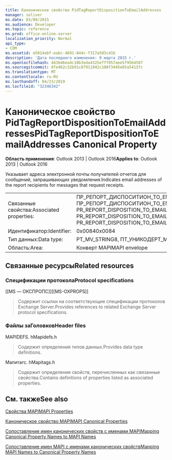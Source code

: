 ```yaml
---
title: Каноническое свойство PidTagReportDispositionToEmailAddresses
manager: soliver
ms.date: 03/09/2015
ms.audience: Developer
ms.topic: reference
ms.prod: office-online-server
localization_priority: Normal
api_type:
- COM
ms.assetid: e5014abf-eabc-4691-844c-f317a503c41b
description: 'Дата последнего изменения: 9 марта 2015 г.'
ms.openlocfilehash: 443b46ea4c18b3eda4325efff057aee5f9564507
ms.sourcegitcommit: 8fe462c32b91c87911942c188f3445e85a54137c
ms.translationtype: MT
ms.contentlocale: ru-RU
ms.lasthandoff: 04/23/2019
ms.locfileid: "32346342"
---
```

# <a name="pidtagreportdispositiontoemailaddresses-canonical-property"></a><span data-ttu-id="8cacd-103">Каноническое свойство PidTagReportDispositionToEmailAddresses</span><span class="sxs-lookup"><span data-stu-id="8cacd-103">PidTagReportDispositionToEmailAddresses Canonical Property</span></span>

  
  
<span data-ttu-id="8cacd-104">**Область применения**: Outlook 2013 | Outlook 2016</span><span class="sxs-lookup"><span data-stu-id="8cacd-104">**Applies to**: Outlook 2013 | Outlook 2016</span></span> 
  
<span data-ttu-id="8cacd-105">Указывает адреса электронной почты получателей отчетов для сообщений, запрашивающих уведомления.</span><span class="sxs-lookup"><span data-stu-id="8cacd-105">Indicates email addresses of the report recipients for messages that request receipts.</span></span>
  
|||
|:-----|:-----|
|<span data-ttu-id="8cacd-106">Связанные свойства:</span><span class="sxs-lookup"><span data-stu-id="8cacd-106">Associated properties:</span></span>  <br/> |<span data-ttu-id="8cacd-107">ПР_РЕПОРТ_ДИСПОСИТИОН_ТО_ЕМАИЛ_АДДРЕССЕС, ПР_РЕПОРТ_ДИСПОСИТИОН_ТО_ЕМАИЛ_АДДРЕССЕС_А, PR_REPORT_DISPOSITION_TO_EMAIL_ADDRESSES_W</span><span class="sxs-lookup"><span data-stu-id="8cacd-107">PR_REPORT_DISPOSITION_TO_EMAIL_ADDRESSES, PR_REPORT_DISPOSITION_TO_EMAIL_ADDRESSES_A, PR_REPORT_DISPOSITION_TO_EMAIL_ADDRESSES_W</span></span>  <br/> |
|<span data-ttu-id="8cacd-108">Идентификатор:</span><span class="sxs-lookup"><span data-stu-id="8cacd-108">Identifier:</span></span>  <br/> |<span data-ttu-id="8cacd-109">0x0084</span><span class="sxs-lookup"><span data-stu-id="8cacd-109">0x0084</span></span>  <br/> |
|<span data-ttu-id="8cacd-110">Тип данных:</span><span class="sxs-lookup"><span data-stu-id="8cacd-110">Data type:</span></span>  <br/> |<span data-ttu-id="8cacd-111">PT_MV_STRING8, ПТ_УНИКОДЕ</span><span class="sxs-lookup"><span data-stu-id="8cacd-111">PT_MV_STRING8, PT_UNICODE</span></span>  <br/> |
|<span data-ttu-id="8cacd-112">Область:</span><span class="sxs-lookup"><span data-stu-id="8cacd-112">Area:</span></span>  <br/> |<span data-ttu-id="8cacd-113">Конверт MAPI</span><span class="sxs-lookup"><span data-stu-id="8cacd-113">MAPI envelope</span></span>  <br/> |
   
## <a name="related-resources"></a><span data-ttu-id="8cacd-114">Связанные ресурсы</span><span class="sxs-lookup"><span data-stu-id="8cacd-114">Related resources</span></span>

### <a name="protocol-specifications"></a><span data-ttu-id="8cacd-115">Спецификации протокола</span><span class="sxs-lookup"><span data-stu-id="8cacd-115">Protocol specifications</span></span>

<span data-ttu-id="8cacd-116">[[MS — ОКСПРОПС]]</span><span class="sxs-lookup"><span data-stu-id="8cacd-116">[[MS-OXPROPS]]</span></span> 
  
> <span data-ttu-id="8cacd-117">Содержит ссылки на соответствующие спецификации протоколов Exchange Server.</span><span class="sxs-lookup"><span data-stu-id="8cacd-117">Provides references to related Exchange Server protocol specifications.</span></span>
    
### <a name="header-files"></a><span data-ttu-id="8cacd-118">Файлы заГоловков</span><span class="sxs-lookup"><span data-stu-id="8cacd-118">Header files</span></span>

<span data-ttu-id="8cacd-119">MAPIDEFS. h</span><span class="sxs-lookup"><span data-stu-id="8cacd-119">Mapidefs.h</span></span>
  
> <span data-ttu-id="8cacd-120">Содержит определения типов данных.</span><span class="sxs-lookup"><span data-stu-id="8cacd-120">Provides data type definitions.</span></span>
    
<span data-ttu-id="8cacd-121">Мапитагс. h</span><span class="sxs-lookup"><span data-stu-id="8cacd-121">Mapitags.h</span></span>
  
> <span data-ttu-id="8cacd-122">Содержит определения свойств, перечисленных как связанные свойства.</span><span class="sxs-lookup"><span data-stu-id="8cacd-122">Contains definitions of properties listed as associated properties.</span></span>
    
## <a name="see-also"></a><span data-ttu-id="8cacd-123">См. также</span><span class="sxs-lookup"><span data-stu-id="8cacd-123">See also</span></span>



[<span data-ttu-id="8cacd-124">Свойства MAPI</span><span class="sxs-lookup"><span data-stu-id="8cacd-124">MAPI Properties</span></span>](mapi-properties.md)
  
[<span data-ttu-id="8cacd-125">Каноническое свойство MAPI</span><span class="sxs-lookup"><span data-stu-id="8cacd-125">MAPI Canonical Properties</span></span>](mapi-canonical-properties.md)
  
[<span data-ttu-id="8cacd-126">Сопоставление имен канонических свойств с именами MAPI</span><span class="sxs-lookup"><span data-stu-id="8cacd-126">Mapping Canonical Property Names to MAPI Names</span></span>](mapping-canonical-property-names-to-mapi-names.md)
  
[<span data-ttu-id="8cacd-127">Сопоставление имен MAPI с именами канонических свойств</span><span class="sxs-lookup"><span data-stu-id="8cacd-127">Mapping MAPI Names to Canonical Property Names</span></span>](mapping-mapi-names-to-canonical-property-names.md)

